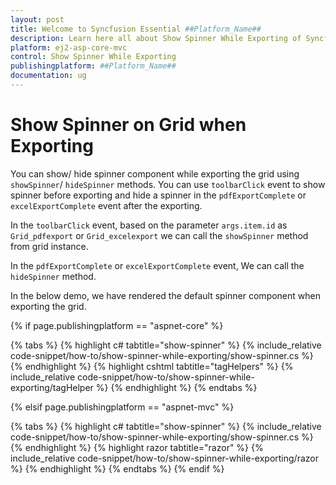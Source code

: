 ```yaml
---
layout: post
title: Welcome to Syncfusion Essential ##Platform_Name##
description: Learn here all about Show Spinner While Exporting of Syncfusion Essential ##Platform_Name## widgets based on HTML5 and jQuery.
platform: ej2-asp-core-mvc
control: Show Spinner While Exporting
publishingplatform: ##Platform_Name##
documentation: ug
---
```



# Show Spinner on Grid when Exporting

You can show/ hide spinner component while exporting the grid using `showSpinner`/ `hideSpinner` methods. You can use `toolbarClick` event to show spinner before exporting and hide a spinner in the `pdfExportComplete` or `excelExportComplete` event after the exporting.

In the `toolbarClick` event, based on the parameter `args.item.id` as `Grid_pdfexport` or `Grid_excelexport` we can call the `showSpinner` method from grid instance.

In the `pdfExportComplete` or `excelExportComplete` event, We can call the `hideSpinner` method.

In the below demo, we have rendered the default spinner component when exporting the grid.

{% if page.publishingplatform == "aspnet-core" %}

{% tabs %}
{% highlight c# tabtitle="show-spinner" %}
{% include_relative code-snippet/how-to/show-spinner-while-exporting/show-spinner.cs %}
{% endhighlight %}
{% highlight cshtml tabtitle="tagHelpers" %}
{% include_relative code-snippet/how-to/show-spinner-while-exporting/tagHelper %}
{% endhighlight %}
{% endtabs %}

{% elsif page.publishingplatform == "aspnet-mvc" %}

{% tabs %}
{% highlight c# tabtitle="show-spinner" %}
{% include_relative code-snippet/how-to/show-spinner-while-exporting/show-spinner.cs %}
{% endhighlight %}
{% highlight razor tabtitle="razor" %}
{% include_relative code-snippet/how-to/show-spinner-while-exporting/razor %}
{% endhighlight %}
{% endtabs %}
{% endif %}

